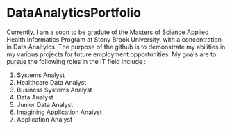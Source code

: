 # DataAnalyticsPortfolio

Currently, I am a soon to be gradute of the Masters of Science Applied Health Informatics Program at Stony Brook University, with a concentration in Data Analtyics. The purpose of the github is to demonstrate my abilities in my various projects for future employment opportunities. My goals are to pursue the following roles in the IT field include : 
1. Systems Analyst
2. Healthcare Data Analyst
3. Business Systems Analyst
4. Data Analyst
5. Junior Data Analyst 
6. Imagining Application Analyst  
7. Application Analyst

